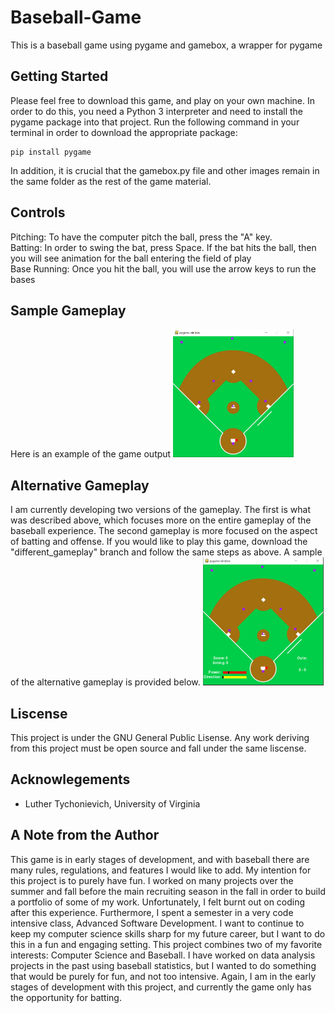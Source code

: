 # Baseball-Game
This is a baseball game using pygame and gamebox, a wrapper for pygame

## Getting Started
Please feel free to download this game, and play on your own machine. In order to do this, you need a Python 3 interpreter and need to install the pygame package into that project. Run the following command in your terminal in order to download the appropriate package:
```
pip install pygame
```
In addition, it is crucial that the gamebox.py file and other images remain in the same folder as the rest of the game material. 

## Controls
Pitching: To have the computer pitch the ball, press the "A" key. <br />
Batting: In order to swing the bat, press Space. If the bat hits the ball, then you will see animation for the ball entering the field of play <br />
Base Running: Once you hit the ball, you will use the arrow keys to run the bases

## Sample Gameplay
Here is an example of the game output
<img src="https://github.com/dgp3sy/Baseball-Game/blob/master/sample_run_screenshot.PNG" width = 193 height = 205 />

## Alternative Gameplay
I am currently developing two versions of the gameplay. The first is what was described above, which focuses more on the entire gameplay of the baseball experience. The second gameplay is more focused on the aspect of batting and offense. If you would like to play this game, download the "different_gameplay" branch and follow the same steps as above. A sample of the alternative gameplay is provided below. 
<img src="https://github.com/dgp3sy/Baseball-Game/blob/different_gameplay/alternative_play.PNG" width = 193 height = 205 />


## Liscense
This project is under the GNU General Public Lisense. Any work deriving from this project must be open source and fall under the same liscense. 

## Acknowlegements
* Luther Tychonievich, University of Virginia

## A Note from the Author
This game is in early stages of development, and with baseball there are many rules, regulations, and features I would like to add. My intention for this project is to purely have fun. I worked on many projects over the summer and fall before the main recruiting season in the fall in order to build a portfolio of some of my work. Unfortunately, I felt burnt out on coding after this experience. Furthermore, I spent a semester in a very code intensive class, Advanced Software Development. I want to continue to keep my computer science skills sharp for my future career, but I want to do this in a fun and engaging setting. This project combines two of my favorite interests: Computer Science and Baseball. I have worked on data analysis projects in the past using baseball statistics, but I wanted to do something that would be purely for fun, and not too intensive. Again, I am in the early stages of development with this project, and currently the game only has the opportunity for batting. 


